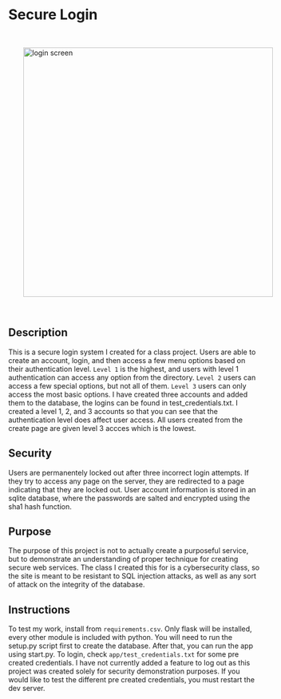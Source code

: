 # Secure Login

<img alt="login screen" src="https://srodgers.w3.uvm.edu/cs166/login.png" style="width: 500px; margin: 30px;">

## Description
This is a secure login system I created for a class project. Users are able to create an account, login, and then access a few menu options based on their authentication level. `Level 1` is the highest, and users with level 1
authentication can access any option from the directory. `Level 2` users can access a few special options, but not all of them. `Level 3` users can only access 
the most basic options. I have created three accounts and added them to the database, the logins can be found in test_credentials.txt. I created a level 1, 2, 
and 3 accounts so that you can see that the authentication level does affect user access. All users created from the create page are given level 3 accces which 
is the lowest. 

## Security
Users are permanentely locked out after three incorrect login attempts. If they try to access any page on the server, they are redirected to a page indicating that they are locked out. User account information is stored in an sqlite database, where the passwords are salted and encrypted using the sha1 hash function.

## Purpose
The purpose of this project is not to actually create a purposeful service, but to demonstrate an understanding of proper technique for creating secure web services. The class I created this for is a cybersecurity class, so the site is meant to be resistant to SQL injection attacks, as well as any sort of attack on the integrity of the database.

## Instructions
To test my work, install from `requirements.csv`. Only flask will be installed, every other module is included with python. You will need to run the setup.py script first to create the
database. After that, you can run the app using start.py. To login, check `app/test_credentials.txt` for some pre created credentials. I have not currently added a feature to log out as this project
was created solely for security demonstration purposes. If you would like to test the different pre created credentials, you must restart the dev server.
